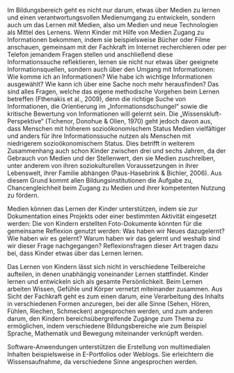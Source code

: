 <!-- filename: 04_Lernmethodische_Kompetenz_staerken.md -->
<!-- title: Lernmethodische Kompetenz stärken -->

Im Bildungsbereich geht es nicht nur darum, etwas über Medien zu lernen und einen verantwortungsvollen Medienumgang zu entwickeln, sondern auch um das Lernen mit Medien, also um Medien und neue Technologien als Mittel des Lernens. Wenn Kinder mit Hilfe von Medien Zugang zu Informationen bekommen, indem sie beispielsweise Bücher oder Filme anschauen, gemeinsam mit der Fachkraft im Internet recherchieren oder per Telefon jemandem Fragen stellen und anschließend diese Informationssuche reflektieren, lernen sie nicht nur etwas über geeignete Informationsquellen, sondern auch über den Umgang mit Informationen: Wie komme ich an Informationen? Wie habe ich wichtige Informationen ausgewählt? Wie kann ich über eine Sache noch mehr herausfinden? Das sind alles Fragen, welche das eigene methodische Vorgehen beim Lernen betreffen (Fthenakis et al., 2009), denn die richtige Suche von Informationen, die Orientierung im „Informationsdschungel“ sowie die kritische Bewertung von Informationen will gelernt sein. Die „Wissenskluft-Perspektive“ (Tichenor, Donohue &amp; Olien, 1970) geht jedoch davon aus, dass Menschen mit höherem sozioökonomischem Status Medien vielfältiger und anders für ihre Informationssuche nutzen als Menschen mit niedrigerem sozioökonomischem Status. Dies betrifft in weiterem Zusammenhang auch schon Kinder zwischen drei und sechs Jahren, da der Gebrauch von Medien und der Stellenwert, den sie Medien zuschreiben, unter anderem von ihren soziokulturellen Voraussetzungen in ihrer Lebenswelt, ihrer Familie abhängen (Paus-Hasebrink &amp; Bichler, 2006). Aus diesem Grund kommt allen Bildungsinstitutionen die Aufgabe zu, Chancengleichheit beim Zugang zu Medien und ihrer kompetenten Nutzung zu fördern.

Medien können das Lernen der Kinder unterstützen, indem sie zur Dokumentation eines Projekts oder einer bestimmten Aktivität eingesetzt werden: Die von Kindern erstellten Foto-Dokumente könnten für die gemeinsame Reflexion genutzt werden: Was haben wir Neues dazugelernt? Wie haben wir es gelernt? Warum haben wir das gelernt und weshalb sind wir dieser Frage nachgegangen? Reflexionsfragen dieser Art tragen dazu bei, dass Kinder etwas über das Lernen lernen.

Das Lernen von Kindern lässt sich nicht in verschiedene Teilbereiche aufteilen, in denen unabhängig voneinander Lernen stattfindet. Kinder lernen und entwickeln sich als gesamte Persönlichkeit. Beim Lernen arbeiten Wissen, Gefühle und Körper vernetzt miteinander zusammen. Aus Sicht der Fachkraft geht es zum einen darum, eine Verarbeitung des Inhalts in verschiedenen Formen anzuregen, bei der alle Sinne (Sehen, Hören, Fühlen, Riechen, Schmecken) angesprochen werden, und zum anderen darum, den Kindern bereichsübergreifende Zugänge zum Thema zu ermöglichen, indem verschiedene Bildungsbereiche wie zum Beispiel Sprache, Mathematik und Bewegung miteinander verknüpft werden.

Software-Anwendungen unterstützen die Erstellung von multimedialen Inhalten beispielsweise in E-Portfolios oder Weblogs. Sie erleichtern die Wissensaufnahme, da verschiedene Sinne angesprochen werden.
